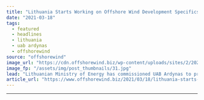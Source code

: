 ```yaml
---
title: "Lithuania Starts Working on Offshore Wind Development Specifics"
date: "2021-03-18"
tags: 
  - featured
  - headlines
  - lithuania
  - uab ardynas
  - offshorewind
source: "offshorewind"
image_url: "https://cdn.offshorewind.biz/wp-content/uploads/sites/2/2021/03/18155004/Burbo-Bank-Extension_credit-Orsted.jpg"
image_fp: "/assets/img/post_thumbnails/31.jpg"
lead: "Lithuanian Ministry of Energy has commissioned UAB Ardynas to prepare a special plan and"
article_url: "https://www.offshorewind.biz/2021/03/18/lithuania-starts-working-on-offshore-wind-development-specifics/"
---
```


---
